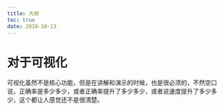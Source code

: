 ```yaml
---
title: 大纲
toc: true
date: 2018-10-13
---
```

# 对于可视化


可视化虽然不是核心功能，但是在讲解和演示的时候，也是很必须的，不然空口说，正确率是多少多少，或者正确率提升了多少多少，或者说速度提升了多少多少，这个都让人感觉还不是很清楚。
